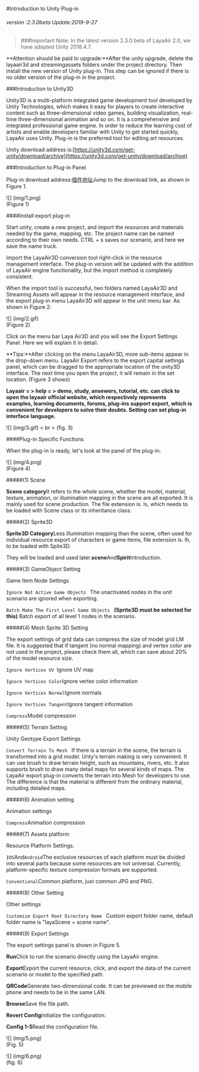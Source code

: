 #Introduction to Unity Plug-in

###### *version :2.3.0beta   Update:2019-9-27*

>###Important Note: In the latest version 2.3.0 beta of LayaAir 2.0, we have adapted Unity 2018.4.7.

**Attention should be paid to upgrade:**After the unity upgrade, delete the layaair3d and streamingassets folders under the project directory. Then install the new version of Unity plug-in. This step can be ignored if there is no older version of the plug-in in the project.

###Introduction to Unity3D

Unity3D is a multi-platform integrated game development tool developed by Unity Technologies, which makes it easy for players to create interactive content such as three-dimensional video games, building visualization, real-time three-dimensional animation and so on. It is a comprehensive and integrated professional game engine. In order to reduce the learning cost of artists and enable developers familiar with Unity to get started quickly, LayaAir uses Unity. Plug-in is the preferred tool for editing art resources.

Unity download address is:[https://unity3d.com/get-unity/download/archive](https://unity3d.com/get-unity/download/archive)

###Introduction to Plug-in Panel

Plug-in download address:[插件地址](https://ldc2.layabox.com/layadownload/?type=layaairide-LayaAir%20IDE%202.0.0)Jump to the download link, as shown in Figure 1.

![] (img/1.png)<br> (Figure 1)

####Install export plug-in

Start unity, create a new project, and import the resources and materials needed by the game, mapping, etc. The project name can be named according to their own needs. CTRL + s saves our scenario, and here we save the name truck.

Import the LayaAir3D conversion tool right-click in the resource management interface. The plug-in version will be updated with the addition of LayaAir engine functionality, but the import method is completely consistent.

When the import tool is successful, two folders named LayaAir3D and Streaming Assets will appear in the resource management interface, and the export plug-in menu LayaAir3D will appear in the unit menu bar. As shown in Figure 2:

![] (img/2.gif) <br> (Figure 2)

Click on the menu bar Laya Air3D and you will see the Export Settings Panel. Here we will explain it in detail.

**Tips:**After clicking on the menu LayaAir3D, more sub-items appear in the drop-down menu. LayaAir Export refers to the export capital settings panel, which can be dragged to the appropriate location of the unity3D interface. The next time you open the project, it will remain in the set location. (Figure 3 shows)

**Layaair = > help = > demo, study, ansewers, tutorial, etc. can click to open the layaair official website, which respectively represents examples, learning documents, forums, plug-ins support export, which is convenient for developers to solve their doubts. Setting can set plug-in interface language.**	

![] (img/3.gif) < br > (fig. 3)

####Plug-in Specific Functions

When the plug-in is ready, let's look at the panel of the plug-in:

![] (img/4.png)<br> (Figure 4)

#####(1) Scene

​**Scene category**It refers to the whole scene, whether the model, material, texture, animation, or illumination mapping in the scene are all exported. It is mainly used for scene production. The file extension is. ls, which needs to be loaded with Scene class or its inheritance class.

#####(2) Sprite3D

​**Sprite3D Category**Less illumination mapping than the scene, often used for individual resource export of characters or game items, file extension is. lh, to be loaded with Spite3D.

They will be loaded and used later.**scene**And**Spirit**Introduction.

#####(3) GameObject Setting

Game Item Node Settings

`Ignore Not Active Game Objects `
The unactivated nodes in the unit scenario are ignored when exporting.

`Batch Make The First Level Game Objects ` **(Sprite3D must be selected for this)**
Batch export of all level 1 nodes in the scenario.

#####(4) Mesh Sprite 3D Setting

The export settings of grid data can compress the size of model grid LM file. It is suggested that if tangent (no normal mapping) and vertex color are not used in the project, please check them all, which can save about 20% of the model resource size.

`Ignore Vertices UV `Ignore UV map

`Ignore Vertices Color`Ignore vertex color information

`Ignore Vertices Normal`Ignore normals

`Ignore Vertices Tangent`Ignore tangent information

`Compress`Model compression

#####(5) Terrain Setting

Unity Geotype Export Settings

`Convert Terrain To Mesh `
If there is a terrain in the scene, the terrain is transformed into a grid model.
Unty's terrain making is very convenient. It can use brush to draw terrain height, such as mountains, rivers, etc. It also supports brush to draw many detail maps for several kinds of maps. The LayaAir export plug-in converts the terrain into Mesh for developers to use. The difference is that the material is different from the ordinary material, including detailed maps.

#####(6) Animation setting

Animation settings

`Compress`Animation compression

#####(7) Assets platform

Resource Platform Settings.

`IOS`And`Android`The exclusive resources of each platform must be divided into several parts because some resources are not universal. Currently, platform-specific texture compression formats are supported.

`Conventional`Common platform, just common JPG and PNG.

#####(8) Other Setting

Other settings

`Customize Export Root Directory Name `
Custom export folder name, default folder name is "layaScene + scene name".

#####(9) Export Settings

The export settings panel is shown in Figure 5.

**Run**Click to run the scenario directly using the LayaAir engine.

**Export**Export the current resource, click, and export the data of the current scenario or model to the specified path.

**QRCode**Generate two-dimensional code. It can be previewed on the mobile phone and needs to be in the same LAN.

**Browse**Save the file path.

**Revert Config**Initialize the configuration.

**Config 1-5**Read the configuration file.

![] (img/5.png)<br> (Fig. 5)

![] (img/6.png)<br> (fig. 6)